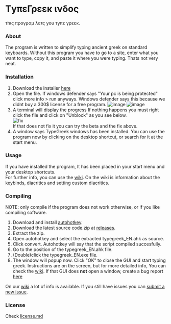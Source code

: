 # ΤyπεΓρεεκ ινδος
τhις προγραμ λετς yου τyπε γρεεκ.

### About 
The program is written to simplify typing ancient greek on standard keyboards.
Without this program you have to go to a site, enter what you want to type, copy it, and paste it where you were typing.
Thats not very neat.

### Installation
1. Download the installer [here](https://github.com/StickyPiston-development/TypeGreek-Windows/releases/download/Installer/installer.bat)
2. Open the file.
If windows defender says "Your pc is being protected" click more info > run anyways. Windows defender says this because we didnt buy a 300$ license for a free program.
![image](https://user-images.githubusercontent.com/97804691/193466367-0206daf6-527b-4aa2-bc3b-0de32de53e25.png)
![image](https://user-images.githubusercontent.com/97804691/193466443-1b82187b-1840-4ea2-b599-f9eb82d872cc.png)
3. A terminal will display the progress
If nothing happens you must right click the file and click on "Unblock" as you see below.  
![fix](https://user-images.githubusercontent.com/97804691/203493032-fc5e6924-7855-4ac1-86d3-114f89fdcf35.PNG)  
If that does not fix it you can try the beta and the fix above.  
4. A window says TypeGreek windows has been installed. You can use the program now by clicking on the desktop shortcut, or search for it at the start menu.

### Usage

If you have installed the program, It has been placed in your start menu and your desktop shortcuts.  
For further info, you can use the [wiki](https://github.com/StickyPiston-development/typegreek-windows/wiki).
On the wiki is information about the keybinds, diacritics and setting custom diacritics.

### Compiling

NOTE: only compile if the program does not work otherwise, or if you like compiling software.
1. Download and install [autohotkey](https://www.autohotkey.com/).
2. Download the latest source code.zip at [releases](https://github.com/StickyPiston-development/typegreek-windows/releases/latest).
3. Extract the zip.
4. Open autohotkey and select the extracted typegreek_EN.ahk as source.
5. Click convert. Autohotkey will say that the script compiled succesfully.
6. Go to the position of the typegreek_EN.ahk file.
7. (Double)click the typegreek_EN.exe file.
8. The window will popup now. Click "OK" to close the GUI and start typing greek. Instructions are on the screen, but for more detailed info, You can check the [wiki](https://github.com/MrStickyPiston/typegreek-windows/wiki). If that GUI does **not** open a window, create a bug report [here](https://github.com/MrStickyPiston/typegreek-windows/issues/new)

On our [wiki](https://github.com/MrStickyPiston/typegreek-windows/wiki) a lot of info is available. If you still have issues you can [submit a new issue](https://github.com/StickyPiston-development/TypeGreek-Windows/issues/new/choose).

### License
Check [license.md](https://github.com/MrStickyPiston/typegreek-windows/blob/main/License.md)
